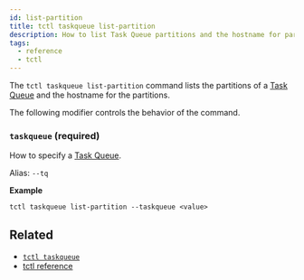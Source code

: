 ```yaml
---
id: list-partition
title: tctl taskqueue list-partition
description: How to list Task Queue partitions and the hostname for partitions using tctl.
tags:
  - reference
  - tctl
---
```


The `tctl taskqueue list-partition` command lists the partitions of a [Task Queue](/docs/content/what-is-a-task-queue) and the hostname for the partitions.

The following modifier controls the behavior of the command.

### `taskqueue` (required)

How to specify a [Task Queue](/docs/content/what-is-a-task-queue).

Alias: `--tq`

**Example**

```
tctl taskqueue list-partition --taskqueue <value>
```

## Related

- [`tctl taskqueue`](../taskqueue)
- [tctl reference](/docs/reference/tctl)
